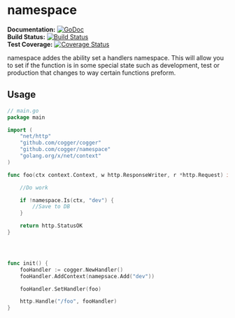 # namespace 

**Documentation:** [![GoDoc](https://godoc.org/github.com/cogger/namespace?status.png)](http://godoc.org/github.com/cogger/namespace)  
**Build Status:** [![Build Status](https://travis-ci.org/cogger/namespace.svg?branch=master)](https://travis-ci.org/cogger/namespace)  
**Test Coverage:** [![Coverage Status](https://coveralls.io/repos/cogger/namespace/badge.svg?branch=master)](https://coveralls.io/r/cogger/namespace?branch=master)


namespace addes the ability set a handlers namespace.  This will allow you to set if the function is in some special state such as development, test or production that changes to way certain functions preform.

## Usage
~~~ go
// main.go
package main

import (
	"net/http"
	"github.com/cogger/cogger"
	"github.com/cogger/namespace"
	"golang.org/x/net/context"
)

func foo(ctx context.Context, w http.ResponseWriter, r *http.Request) int{

	//Do work

	if !namespace.Is(ctx, "dev") {
		//Save to DB
	}

	return http.StatusOK
}




func init() {
	fooHandler := cogger.NewHandler()
	fooHandler.AddContext(namepsace.Add("dev"))

	fooHandler.SetHandler(foo)

  	http.Handle("/foo", fooHandler)
}

~~~


